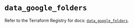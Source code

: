 # `data_google_folders`

Refer to the Terraform Registry for docs: [`data_google_folders`](https://registry.terraform.io/providers/hashicorp/google-beta/6.34.1/docs/data-sources/google_folders).
